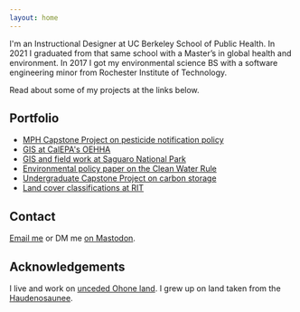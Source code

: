 ```yaml
---
layout: home
---
```


I'm an Instructional Designer at UC Berkeley School of Public Health. In 2021 I graduated from that same school with a Master’s in global health and environment. In 2017 I got my environmental science BS with a software engineering minor from Rochester Institute of Technology.

Read about some of my projects at the links below.

## Portfolio

- [MPH Capstone Project on pesticide notification policy](/mph-capstone)
- [GIS at CalEPA's OEHHA](/oehha)
- [GIS and field work at Saguaro National Park](/saguaro)
- [Environmental policy paper on the Clean Water Rule](/clean-water-rule)
- [Undergraduate Capstone Project on carbon storage](/capstone)
- [Land cover classifications at RIT](/land-cover-classification)

## Contact

[Email me](mailto:davidconnell@berkeley.edu) or DM me [on Mastodon](https://idlethumbs.social/@dc).

## Acknowledgements

I live and work on [unceded Ohone land](https://cejce.berkeley.edu/ohloneland). I grew up on land taken from the [Haudenosaunee](https://www.haudenosauneeconfederacy.com/the-league-of-nations/).